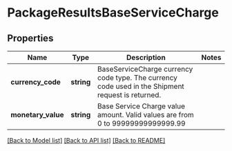 # PackageResultsBaseServiceCharge

## Properties
Name | Type | Description | Notes
------------ | ------------- | ------------- | -------------
**currency_code** | **string** | BaseServiceCharge currency code type. The currency code used in the Shipment request is returned. | 
**monetary_value** | **string** | Base Service Charge value amount.  Valid values are from 0 to 99999999999999.99 | 

[[Back to Model list]](../../README.md#documentation-for-models) [[Back to API list]](../../README.md#documentation-for-api-endpoints) [[Back to README]](../../README.md)

